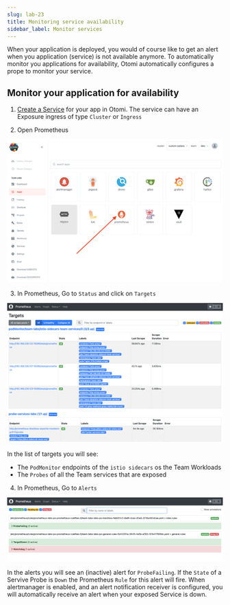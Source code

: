 ```yaml
---
slug: lab-23
title: Monitoring service availability
sidebar_label: Monitor services
---
```


When your application is deployed, you would of course like to get an alert when you application (service) is not available anymore. To automatically monitor you applications for availability, Otomi automatically configures a prope to monitor your service.

## Monitor your application for availability

1. [Create a Service](lab-7.md) for your app in Otomi. The service can have an Exposure ingress of type `Cluster` or `Ingress`

2. Open Prometheus

![kubecfg](../../img/prometheus-teams.png)

3. In Prometheus, Go to `Status` and click on `Targets`

![kubecfg](../../img/targets-up.png)

In the list of targets you will see:

- The `PodMonitor` endpoints of the `istio sidecars` os the Team Workloads
- The `Probes` of all the Team services that are exposed

4. In Prometheus, Go to `Alerts`

![kubecfg](../../img/prometheus-alerts.png)

In the alerts you will see an (inactive) alert for `ProbeFailing`. If the `State` of a Servive Probe is `Down` the Prometheus `Rule` for this alert will fire. When alertmanager is enabled, and an alert notification receiver is configured, you will automatically receive an alert when your exposed Service is down.